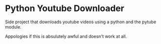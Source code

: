 # Python Youtube Downloader
 Side project that downloads youtube videos using a python and the pytube module.

 Appologies if this is absulutely awful and doesn't work at all.